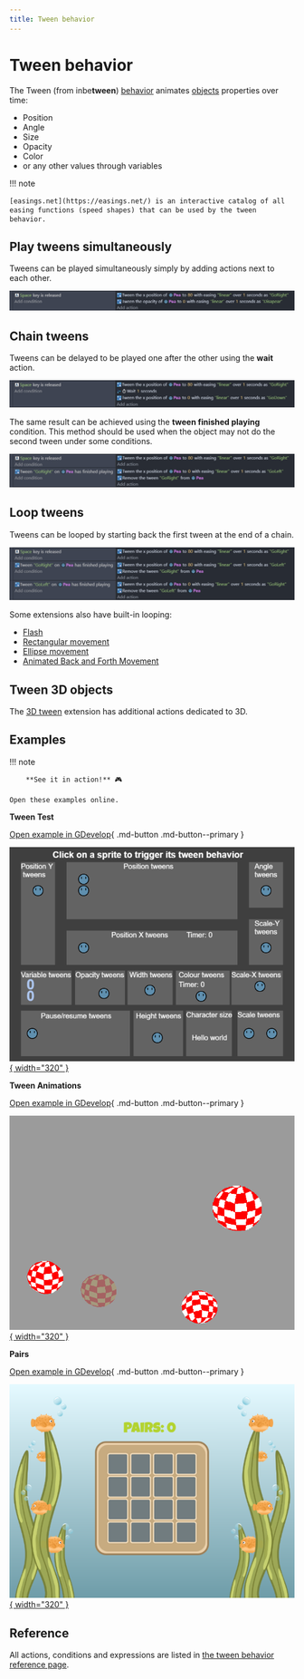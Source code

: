 ```yaml
---
title: Tween behavior
---
```

# Tween behavior

The Tween (from inbe**tween**) [behavior](/gdevelop5/behaviors) animates [objects](/gdevelop5/objects) properties over time:

- Position
- Angle
- Size
- Opacity
- Color
- or any other values through variables

!!! note

    [easings.net](https://easings.net/) is an interactive catalog of all easing functions (speed shapes) that can be used by the tween behavior.

## Play tweens simultaneously

Tweens can be played simultaneously simply by adding actions next to each other.

![](simultaneous-tween.png)

## Chain tweens

Tweens can be delayed to be played one after the other using the **wait** action.

![](tween-wait.png)

The same result can be achieved using the **tween finished playing** condition. This method should be used when the object may not do the second tween under some conditions.

![](tween-chain.png)

## Loop tweens

Tweens can be looped by starting back the first tween at the end of a chain.

![](tween-loop.png)

Some extensions also have built-in looping:

- [Flash](/gdevelop5/extensions/flash)
- [Rectangular movement](/gdevelop5/extensions/rectangle-movement)
- [Ellipse movement](/gdevelop5/extensions/ellipse-movement)
- [Animated Back and Forth Movement](/gdevelop5/extensions/animated-back-and-forth-movement)

## Tween 3D objects

The [3D tween](/gdevelop5/extensions/tween3d) extension has additional actions dedicated to 3D.

## Examples

!!! note

        **See it in action!** 🎮

    Open these examples online.

**Tween Test**

[Open example in GDevelop](https://editor.gdevelop.io/?project=example://tween-test){ .md-button .md-button--primary }

[![](tweentest.png){ width="320" }](https://editor.gdevelop.io/?project=example://tween-test)


**Tween Animations**

[Open example in GDevelop](https://editor.gdevelop.io/?project=example://tween-animations){ .md-button .md-button--primary }

[![](tweenanimations.png){ width="320" }](https://editor.gdevelop.io/?project=example://tween-animations)


**Pairs**

[Open example in GDevelop](https://editor.gdevelop.io/?project=example://pairs){ .md-button .md-button--primary }

[![](pairs.png){ width="320" }](https://editor.gdevelop.io/?project=example://pairs)


## Reference

All actions, conditions and expressions are listed in [the tween behavior reference page](/gdevelop5/all-features/tween/reference/).